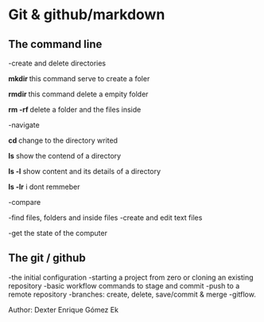 # Git & github/markdown

## The command line

-create and delete directories

**mkdir <name>** this command serve to create a foler

**rmdir <name>** this command delete a empity folder

**rm -rf <name>** delete a folder and the files inside

-navigate

**cd <name>** change to the directory writed

**ls** show the contend of a directory

**ls -l** show content and its details of a directory

**ls -lr** i dont remmeber

-compare 

-find files, folders and inside files
-create and edit text files

-get the state of the computer

## The git / github

-the initial configuration
-starting a project from zero or cloning an existing repository
-basic workflow commands to stage and commit 
-push to a remote repository
-branches: create, delete, save/commit & merge 
-gitflow. 


Author: Dexter Enrique Gómez Ek
